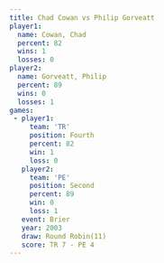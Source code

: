 ```yaml
---
title: Chad Cowan vs Philip Gorveatt
player1:                
  name: Cowan, Chad     
  percent: 82           
  wins: 1               
  losses: 0             
player2:                
  name: Gorveatt, Philip
  percent: 89           
  wins: 0               
  losses: 1             
games:
 - player1:          
     team: 'TR'      
     position: Fourth
     percent: 82     
     win: 1          
     loss: 0         
   player2:          
     team: 'PE'      
     position: Second
     percent: 89     
     win: 0          
     loss: 1         
   event: Brier         
   year: 2003           
   draw: Round Robin(11)
   score: TR 7 - PE 4   
---
```

